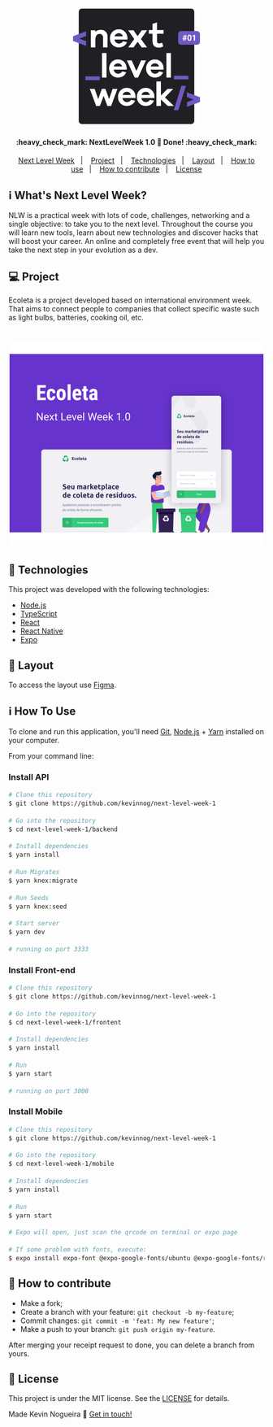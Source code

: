 <h1 align="center">
    <img alt="NextLevelWeek" title="#NextLevelWeek" src="git/logo.svg" width="250px" />
</h1>

<h4 align="center"> 
	:heavy_check_mark:  NextLevelWeek 1.0 🚀 Done! :heavy_check_mark:
</h4>

<p align="center">
  <a href="#-nlw">Next Level Week</a>&nbsp;&nbsp;&nbsp;|&nbsp;&nbsp;&nbsp;
  <a href="#-project">Project</a>&nbsp;&nbsp;&nbsp;|&nbsp;&nbsp;&nbsp;
  <a href="#rocket-Technologies">Technologies</a>&nbsp;&nbsp;&nbsp;|&nbsp;&nbsp;&nbsp;
  <a href="#-layout">Layout</a>&nbsp;&nbsp;&nbsp;|&nbsp;&nbsp;&nbsp;
  <a href="#-how-to-use">How to use</a>&nbsp;&nbsp;&nbsp;|&nbsp;&nbsp;&nbsp;
  <a href="#-how-to-contribute">How to contribute</a>&nbsp;&nbsp;&nbsp;|&nbsp;&nbsp;&nbsp;
  <a href="#memo-license">License</a>
</p>

## :information_source: What's Next Level Week?

NLW is a practical week with lots of code, challenges, networking and a single objective: to take you to the next level.
Throughout the course you will learn new tools, learn about new technologies and discover hacks that will boost your career.
An online and completely free event that will help you take the next step in your evolution as a dev.

## 💻 Project

Ecoleta is a project developed based on international environment week.
That aims to connect people to companies that collect specific waste such as light bulbs, batteries, cooking oil, etc.

<h1 align="center">
    <img alt="Example" title="Example" src="git/capa.svg" width="500px" />
</h1>

## :rocket: Technologies

This project was developed with the following technologies:

- [Node.js][nodejs]
- [TypeScript][typescript]
- [React][reactjs]
- [React Native][rn]
- [Expo][expo]

## 🔖 Layout

To access the layout use [Figma](https://www.figma.com/file/1SxgOMojOB2zYT0Mdk28lB/).

## :information_source: How To Use

To clone and run this application, you'll need [Git](https://git-scm.com), [Node.js][nodejs] + [Yarn][yarn] installed on your computer.

From your command line:

### Install API

```bash
# Clone this repository
$ git clone https://github.com/kevinnog/next-level-week-1

# Go into the repository
$ cd next-level-week-1/backend

# Install dependencies
$ yarn install

# Run Migrates
$ yarn knex:migrate

# Run Seeds
$ yarn knex:seed

# Start server
$ yarn dev

# running on port 3333
```

### Install Front-end

```bash
# Clone this repository
$ git clone https://github.com/kevinnog/next-level-week-1

# Go into the repository
$ cd next-level-week-1/frontent

# Install dependencies
$ yarn install

# Run
$ yarn start

# running on port 3000
```

### Install Mobile

```bash
# Clone this repository
$ git clone https://github.com/kevinnog/next-level-week-1

# Go into the repository
$ cd next-level-week-1/mobile

# Install dependencies
$ yarn install

# Run
$ yarn start

# Expo will open, just scan the qrcode on terminal or expo page

# If some problem with fonts, execute:
$ expo install expo-font @expo-google-fonts/ubuntu @expo-google-fonts/roboto

```

## 🤔 How to contribute

- Make a fork;
- Create a branch with your feature: `git checkout -b my-feature`;
- Commit changes: `git commit -m 'feat: My new feature'`;
- Make a push to your branch: `git push origin my-feature`.

After merging your receipt request to done, you can delete a branch from yours.

## :memo: License

This project is under the MIT license. See the [LICENSE](https://github.com/kevinnog/next-level-week-1/blob/master/LICENSE) for details.

Made Kevin Nogueira :wave: [Get in touch!](https://www.linkedin.com/in/kevin-nogueira-costa-403536104/)

[nodejs]: https://nodejs.org/
[typescript]: https://www.typescriptlang.org/
[expo]: https://expo.io/
[reactjs]: https://reactjs.org
[rn]: https://facebook.github.io/react-native/
[yarn]: https://yarnpkg.com/
